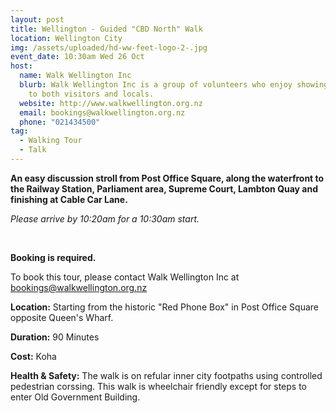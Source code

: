 ```yaml
---
layout: post
title: Wellington - Guided "CBD North" Walk
location: Wellington City
img: /assets/uploaded/hd-ww-feet-logo-2-.jpg
event_date: 10:30am Wed 26 Oct
host:
  name: Walk Wellington Inc
  blurb: Walk Wellington Inc is a group of volunteers who enjoy showing their city
    to both visitors and locals.
  website: http://www.walkwellington.org.nz
  email: bookings@walkwellington.org.nz
  phone: "021434500"
tag:
  - Walking Tour
  - Talk
---
```

**An easy discussion stroll from Post Office Square, along the waterfront to the Railway Station, Parliament area, Supreme Court, Lambton Quay and finishing at Cable Car Lane.** 

*Please arrive by 10:20am for a 10:30am start.*

<br>

**Booking is required.**

To book this tour, please contact Walk Wellington Inc at [bookings@walkwellington.org.nz](mailto:bookings@walkwellington.org.nz) 

**Location:** Starting from the historic "Red Phone Box" in Post Office Square opposite Queen's Wharf. 

**Duration:** 90 Minutes

**Cost:** Koha

**Health & Safety:** The walk is on refular inner city footpaths using controlled pedestrian corssing. This walk is wheelchair friendly except for steps to enter Old Government Building.